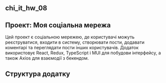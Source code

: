 ## chi_it_hw_08

## Проект: Моя соціальна мережа

Цей проект є соціальною мережею, де користувачі можуть реєструватися, входити в систему, створювати пости, додавати коментарі та переглядати пости інших користувачів. Додаток використовує React, Redux, TypeScript і MUI для побудови інтерфейсу, а також Axios для взаємодії з бекендом.

## Структура додатку
